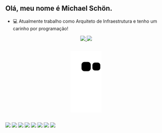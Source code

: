 ## Olá, meu nome é Michael Schön.

- 💻 Atualmente trabalho como Arquiteto de Infraestrutura e tenho um carinho por programação!

<div align="center">
  
  <a href="https://github.com/michaelschon" onmouseover="this.style.textDecoration='none'">
    <img height="180em" src="https://github-readme-stats.vercel.app/api?username=michaelschon&show_icons=true&theme=omni&include_all_commits=true&count_private=true" />
    <img height="180em" src="https://github-readme-stats.vercel.app/api/top-langs/?username=michaelschon&layout=compact&langs_count=7&theme=omni" />
  </a>
  
##
  
  <img align="center" src="https://github.com/michaelschon/michaelschon/blob/output/github-contribution-grid-snake.svg" />
    
</div> 

##

<div>
     
  <a href="https://www.instagram.com/michael_schon/" target="_blank"><img src="https://img.shields.io/badge/-Instagram-%23E4405F?style=for-the-badge&logo=instagram&logoColor=white" target="_blank"></a>
  <a href="https://www.linkedin.com/in/michael-sch%C3%B6n-76251889/" target="_blank"><img src="https://img.shields.io/badge/-LinkedIn-%230077B5?style=for-the-badge&logo=linkedin&logoColor=white" target="_blank"></a>
  <a href="https://www.youtube.com/channel/UCseFfGsDk8OKlWYZPrL5fRA" target="_blank"><img src="https://img.shields.io/badge/YouTube-FF0000?style=for-the-badge&logo=youtube&logoColor=white" target="_blank"></a>
  <a href="https://www.facebook.com/mihschon" target="_blank"><img src="https://img.shields.io/badge/Facebook-1877F2?style=for-the-badge&logo=facebook&logoColor=white" target="_blank"></a>
  <a href="https://web.whatsapp.com/send?phone=5519999222004" target="_blank"><img src="https://img.shields.io/badge/WhatsApp-25D366?style=for-the-badge&logo=whatsapp&logoColor=white" target="_blank"></a>
  <a href="https://www.python.org/" target="_blank"><img src="https://img.shields.io/badge/Python-3776AB?style=for-the-badge&logo=python&logoColor=white" target="_blank"></a>
  <a href="https://www.redhat.com/pt-br" target="_blank"><img src="https://img.shields.io/badge/Red%20Hat-EE0000?style=for-the-badge&logo=redhat&logoColor=white" target="_blank"></a>
  <a href="https://getfedora.org/" target="_blank"><img src="https://img.shields.io/badge/Fedora-294172?style=for-the-badge&logo=fedora&logoColor=white" target="_blank"></a>
       
</div>

  <!-- 
  <a href="" target="_blank"><img src="" target="_blank"></a>
  <a href="" target="_blank"><img src="" target="_blank"></a>
  -->
